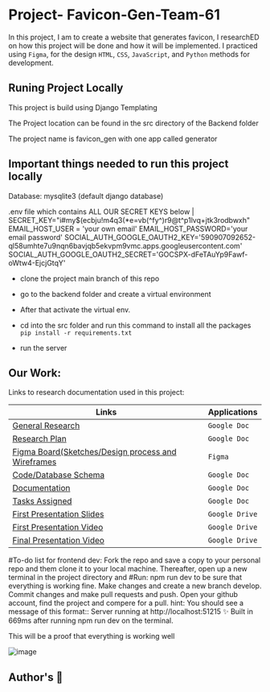 # Project- Favicon-Gen-Team-61

In this project, I am to create a website that generates favicon, I researchED on how this project will be done and how it will be implemented. I practiced using `Figma`, for the design  `HTML`, `CSS`, `JavaScript`, and `Python` methods for development.


## Runing Project Locally

This project is build using Django Templating

The Project location can be found in the src directory of the Backend folder

The project name is favicon_gen with one app called generator


## Important things needed to run this project locally

Database: mysqlite3 (default django database)

.env file which contains ALL OUR SECRET KEYS below | 
SECRET_KEY="i#my$(ecbju!m4q3(*e=vb(^fy^)r9@t^p1lvq+jtk3rodbwxh"
EMAIL_HOST_USER = 'your own email'
EMAIL_HOST_PASSWORD='your email password'
SOCIAL_AUTH_GOOGLE_OAUTH2_KEY='590907092652-ql58umhte7u9nqn6bavjqb5ekvpm9vmc.apps.googleusercontent.com'
SOCIAL_AUTH_GOOGLE_OAUTH2_SECRET='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'



 - clone the project main branch of this repo
 - go to the backend folder and create a virtual environment
 - After that activate the virtual env. 
 - cd into the src folder and run this command to install all the packages
 `pip install -r requirements.txt`

 - run the server










## Our Work:

Links to research documentation used in this project:

| Links                           | Applications                                                                                               |
| ------------------------------ | -------------------------------------------------------------------------------------------------------- |
|  <a href="https://docs.google.com/document/d/1J7jvr_cC2xHMY3fqC1iIx4ISejJeYngvs3YTUyIvJDg/edit?usp=sharing" target="_blank">General Research </a>    | `Google Doc`
|  <a href="https://docs.google.com/document/d/1iPOrgBsVoZLxWLDlNoKJTO68XdPQKQkox_z0x3UbDsI/edit?usp=sharing" target="_blank">Research Plan </a>         | `Google Doc` |
|  <a href="https://www.figma.com/file/GXumf5kE5GpBzONYjwI777/Team-61_FaviconGen_Figma-Board(Sketches%2C-Design-Process-and-Wireframes)?node-id=0%3A1">Figma Board(Sketches/Design process and Wireframes </a> | `Figma` 
|  <a href="https://docs.google.com/document/d/1jYRDjfemjcdwbSf-1EUHfGZfJd5w4qwP_8_4cwW6_eQ/edit?usp=sharing" target="_blank">Code/Database Schema </a>         | `Google Doc`
|  <a href="https://docs.google.com/document/d/1h7ol75ae1TyfFx5nAH65R7BK88G9XE1cAjl5Egf4zXs/edit?usp=sharing" target="_blank">Documentation </a>         | `Google Doc`
|  <a href="https://docs.google.com/document/d/1MY5n5dAGVdFSj9oF6cmsuklzIqamOuMOgozWDF0N4Ok/edit?usp=sharing" target="_blank">Tasks Assigned </a> | `Google Doc`
|  <a href="https://drive.google.com/file/d/1EHw0ChnoGrhGo51LGniFGDzbhbM3v28K/view?usp=sharing" target="_blank">First Presentation Slides </a>         | `Google Drive`
|  <a href="https://drive.google.com/file/d/1oJzJf6lRNcGvbvgNWwDg2kLB0uYJw-l0/view?usp=sharing" target="_blank">First Presentation Video </a>         | `Google Drive`
|  <a href="https://drive.google.com/file/d/1uIcIrn82d_eMra2pkdgGZn7wAGHZ5W5Z/view?usp=sharing" target="_blank">Final Presentation Video </a>         | `Google Drive`


#To-do list for frontend dev: Fork the repo and save a copy to your personal repo and them clone it to your local machine. Thereafter, open up a new terminal in the project directory and #Run: npm run dev to be sure that everything is working fine. Make changes and create a new branch develop. Commit changes and make  pull requests and push. Open your github account, find the project and compere for a pull.
hint: You should see a message of this format:: Server running at http://localhost:51215 ✨ Built in 669ms after running npm run dev on the terminal. 

This will be a proof that everything is working well

![image](https://user-images.githubusercontent.com/52868184/182035776-71176e0c-014d-44c3-acb9-40ba6efc1a9e.png)



## Author's :page_with_curl:
